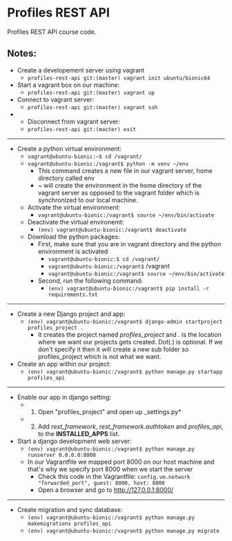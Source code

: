 # Profiles REST API

Profiles REST API course code.

## Notes:

- Create a developement server using vagrant
  - `profiles-rest-api git:(master) vagrant init ubuntu/bionic64`
- Start a vagrant box on our machine:
  - `profiles-rest-api git:(master) vagrant up`
- Connect to vagrant server:
  - `profiles-rest-api git:(master) vagrant ssh`
- - Disconnect from vagrant server:
  - `profiles-rest-api git:(master) exit`

---

- Create a python virtual environment:
  - `vagrant@ubuntu-bionic:~$ cd /vagrant/`
  - `vagrant@ubuntu-bionic:/vagrant$ python -m venv ~/env`
    - This command creates a new file in our vagrant server, home directory called env
    - ~ will create the environment in the home directory of the vagrant server as opposed to the vagrant folder which is synchronized to our local machine.
  - Activate the virtual environment:
    - `vagrant@ubuntu-bionic:/vagrant$ source ~/env/bin/activate`
  - Deactivate the virtual environemt:
    - `(env) vagrant@ubuntu-bionic:/vagrant$ deactivate`
  - Download the python packages:
    - First, make sure that you are in vagrant directory and the python environment is activated
      - `vagrant@ubuntu-bionic:$ cd /vagrant/`
      - `vagrant@ubuntu-bionic:/vagrant$`
        /vagrant
      - `vagrant@ubuntu-bionic:/vagrant$ source ~/env/bin/activate`
    - Second, run the following command:
      - `(env) vagrant@ubuntu-bionic:/vagrant$ pip install -r requirements.txt`

---

- Create a new Django project and app:
  - `(env) vagrant@ubuntu-bionic:/vagrant$ django-admin startproject profiles_project .`
    - It creates the project named _profiles_project_ and _._ is the location where we want our projects gets created. Dot(.) is optional. If we don't specify it then it will create a new sub folder so profiles_project which is not what we want.
- Create an app within our project:
  - `(env) vagrant@ubuntu-bionic:/vagrant$ python manage.py startapp profiles_api`

---

- Enable our app in django setting:
  - 1.  Open "profiles_project" and open up \_settings.py\*
  - 2.  Add _rest_framework_, _rest_framework.authtoken_ and _profiles_api_, to the **INSTALLED_APPS** list.
- Start a django development web server:
  - `(env) vagrant@ubuntu-bionic:/vagrant$ python manage.py runserver 0.0.0.0:8000`
  - In our Vagrantfile we mapped port 8000 on our host machine and that's why we specify port 8000 when we start the server
    - Check this code in the Vagrantfile: `config.vm.network "forwarded_port", guest: 8000, host: 8000`
    - Open a browser and go to http://127.0.0.1:8000/

---

- Create migration and sync database:
  - `(env) vagrant@ubuntu-bionic:/vagrant$ python manage.py makemigrations profiles_api`
  - `(env) vagrant@ubuntu-bionic:/vagrant$ python manage.py migrate`
